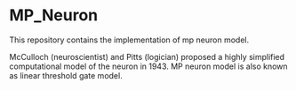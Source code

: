 # MP_Neuron

This repository contains the implementation of mp neuron model.

McCulloch (neuroscientist) and Pitts (logician) proposed a highly simplified computational model of the neuron in 1943. MP neuron model is also known as linear threshold gate model.
